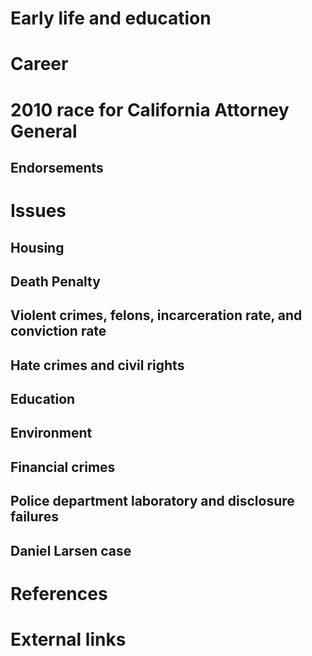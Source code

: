 # 
# Early life and education
# Career
# 2010 race for California Attorney General
## Endorsements
# Issues
## Housing
## Death Penalty
## Violent crimes, felons, incarceration rate, and conviction rate
## Hate crimes and civil rights
## Education
## Environment
## Financial crimes
## Police department laboratory and disclosure failures
## Daniel Larsen case
# References
# External links